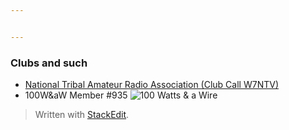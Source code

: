 ```yaml
---


---
```


<h3 id="clubs-and-such">Clubs and such</h3>
<ul>
<li><a href="https://www.facebook.com/NatlTribalHam/">National Tribal Amateur Radio Association (Club Call W7NTV)</a></li>
<li>100W&amp;aW Member #935 <img src="https://i.postimg.cc/Gpb6QKpB/Asset-22-8x-8.png" alt="100 Watts &amp; a Wire"></li>
</ul>
<blockquote>
<p>Written with <a href="https://stackedit.io/">StackEdit</a>.</p>
</blockquote>

